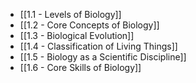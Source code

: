 - [[1.1 - Levels of Biology]]
- [[1.2 - Core Concepts of Biology]]
- [[1.3 - Biological Evolution]]
- [[1.4 - Classification of Living Things]]
- [[1.5 - Biology as a Scientific Discipline]]
- [[1.6 - Core Skills of Biology]]